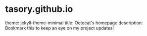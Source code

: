 # tasory.github.io
theme: jekyll-theme-minimal
title: Octocat's homepage
description: Bookmark this to keep an eye on my project updates!
